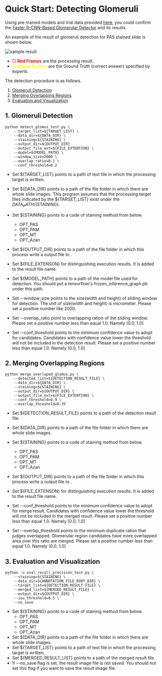 # Quick Start: Detecting Glomeruli
  Using pre-trained models and trial data provided [here](https://github.com/jinseikenai/glomeruli_detection#pre-trained_models), you could confirm the [Faster R-CNN-Based Glomerular Detector](https://github.com/jinseikenai/glomeruli_detection) and its results.

  An example of the result of glomeruli detection for PAS stained slide is shown below.

  ![sample result](https://github.com/jinseikenai/glomeruli_detection/blob/master/OPT_PAS_TEST01_001_pw40_ds8.PNG "SampleResult")

  * <span style="color: red;">□ **Red Frames**</span> are the processing result.
  * <span style="color: yellow;">□ **Yellow Frames**</span> are the Ground Truth (correct answer) specified by experts.
  
  The detection procedure is as follows.

  1. [Glomeruli Detection](#detection)
  2. [Merging Overlapping Regions](#merge)
  3. [Evaluation and Visualization](#visualize)


## <a name='detection'>1. Glomeruli Detection</a>

  ```
  python detect_glomus_test.py \
      --target_list=${TARGET_LIST} \
      --data_dir=${DATA_DIR} \
      --staining=${STAINING} \
      --output_dir=${OUTPUT_DIR}
      --output_file_ext=${FILE_EXTENTION} \
      --model=${MODEL_PATH} \
      --window_size=2000 \
      --overlap_ratio=0.1 \
      --conf_threshold=0.2
  ```

  * Set ${TARGET_LIST} points to a path of text file in which the processing target is written.
  * Set ${DATA_DIR} points to a path of the file folder in which there are whole slide images.
  This program assumes that the processing target files indicated by the ${TARGET_LIST} exist under the ${DATA_PATH}/${STAINING}.
  * Set ${STAINING} points to a code of staining method from below.
    * OPT_PAS
    * OPT_PAM
    * OPT_MT
    * OPT_Azan

  * Set ${OUTPUT_DIR} points to a path of the file folder in which this process write a output file to .
  * Set ${FILE_EXTENSON} for distinguishing execution results. It is added to the result file name.
  * Set ${MODEL_PATH} points to a path of the model file used for detection. You should put a tensorflow's frozen_inference_graph.pb under this path.
  * Set --window_size points to the size(width and height) of sliding window for detection.
  The unit of size(width and height) is micrometer.
  Please set a positive number like 2000.
  * Set --overlap_ratio point to overlapping ration of the sliding window.
  Please set a positive number less than equal 1.0. Namely (0.0, 1.0]
  * Set --conf_threshold points to the minimum confidence value to adopt for candidates.
  Candidates with confidence value lower the threshold will not be included in the detection result.
  Please set a positive number less than equal 1.0. Namely (0.0, 1.0]

## <a name='merge'>2. Merging Overlapping Regions</a>

  ```
  python merge_overlaped_glomus.py \
      --detected_list=${DETECTION_RESULT_FILE} \
      --data_dir=${DATA_DIR} \
      --staining=${STAINING} \
      --output_dir=${OUTPUT_DIR} \
      --output_file_ext=${FILE_EXTENTION} \
      --conf_threshold=0.9 \
      --overlap_threshold=0.35
  ```

  * Set ${DETECTION_RESULT_FILE} points to a path of the detection result file.
  * Set ${DATA_DIR} points to a path of the file folder in which there are whole slide images.
  * Set ${STAINING} points to a code of staining method from below.
    * OPT_PAS
    * OPT_PAM
    * OPT_MT
    * OPT_Azan

  * Set ${OUTPUT_DIR} points to a path of the file folder in which this process write a output file to .
  * Set ${FILE_EXTENSON} for distinguishing execution results. It is added to the result file name.
  * Set --conf_threshold points to the minimum confidence value to adopt for merge result.
  Candidates with confidence value lower the threshold will not be included in the merged result.
  Please set a positive number less than equal 1.0. Namely (0.0, 1.0]
  * Set --overlap_threshold points to the minimum duplicate ration that judges overlapped.
  Glomerular region candidates have more overlapped area over this ratio are merged.
  Please set a positive number less than equal 1.0. Namely (0.0, 1.0]


## <a name='visualize'>3. Evaluation and Visualization</a>

  ```
  python -u eval_recall_precision_test.py \
      --staining=${STAINING} \
      --data_dir=${ANNOTATION_FILE_ROOT_DIR} \
      --target_list=${DETECTION_RESULT_FILE} \
      --merged_list=${MERGED_RESULT_FILE} \
      --output_dir=${OUTPUT_DIR} \
      --iou_threshold=0.5 \
      --no_save
  ```

  * Set ${STAINING} points to a code of staining method from below.
    * OPT_PAS
    * OPT_PAM
    * OPT_MT
    * OPT_Azan
  * Set ${DATA_DIR} points to a path of the file folder in which there are whole slide images.
  * Set ${TARGET_LIST} points to a path of text file in which the processing target is written.
  * Set ${MERGED_RESULT_LIST} points to a path of the merged result file.
  * If --no_save flag is set, the result image file is not saved.
  You should not set this flag if you want to save the result image file.
